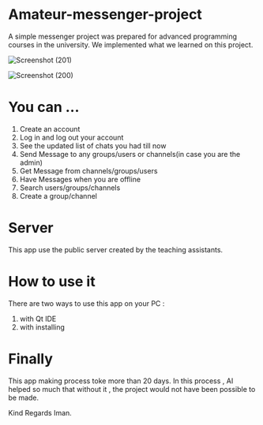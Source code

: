 # Amateur-messenger-project
A simple messenger project was prepared for advanced programming courses in the university.
We implemented what we learned on this project.

![Screenshot (201)](https://github.com/user-attachments/assets/fdb33497-c7d3-4c5b-b3eb-8bb5dd015a7e) 

![Screenshot (200)](https://github.com/user-attachments/assets/5c30441b-b1b2-440b-a030-97fc61dd41b7)



# You can ...
1. Create an account
2. Log in and log out your account
3. See the updated list of chats you had till now
4. Send Message to any groups/users or channels(in case you are the admin)
5. Get Message from channels/groups/users
6. Have Messages when you are offline
7. Search users/groups/channels
8. Create a group/channel

# Server
This app use the public server created by the teaching assistants.

# How to use it 
There are two ways to use this app on your PC :
1. with Qt IDE
2. with installing 

# Finally
This app making process toke more than 20 days.
In this process , AI helped so much that without it , the project would not have been possible to be made.

Kind Regards 
Iman.
